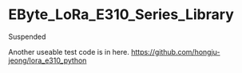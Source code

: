 # EByte_LoRa_E310_Series_Library
Suspended


Another useable test code is in here.
https://github.com/hongju-jeong/lora_e310_python
